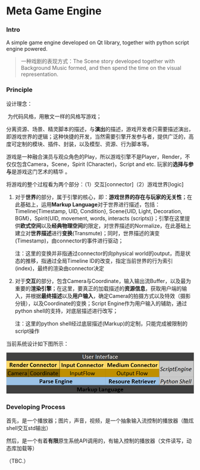 # Meta Game Engine

### Intro

A simple game engine developed on Qt library, together with python script engine powered.

> 一种戏剧的表现方式：The Scene story developed together with Background Music formed, and then spend the time on the visual representation.

### Principle

设计理念：

​	为代码风格，用散文一样的风格写游戏；

​	分离资源、场景、精灵脚本的描述，与**演出**的描述，游戏开发者只需要描述演出，即游戏世界的逻辑；这种快捷的开发，当然需要引擎开发参与者，提供广泛的，高度可定制的模块、插件、封装，以及模型、资源、行为脚本等。

游戏是一种融合演员与观众角色的Play，所以游戏引擎不是Player，Render，不仅仅包含Camera，Scene，Spirit (Character)，Script and etc. 玩家的**选择与参与**是游戏这门艺术的精华 。

将游戏的整个过程看为两个部分：（1）交互[connector]（2）游戏世界[logic]

1. 对于**世界**的部分，属于引擎的核心，即：**游戏世界的存在与玩家的无关性**；在此基础上，运用**Markup Language**对于世界进行描述，包括：Timeline{Timestamp, UID, Condition}, Scene{UID, Light, Decoration, BGM}，Spirit{UID, movement, words, interacts (scripts)}；引擎在这里提供**欧式空间**以及**经典物理空间**的限定，对世界描述的Normalize，在此基础上建立对**世界描述**进行**变换**(Transmute)；同时，世界描述的演变(Timestamp)，由connector的事件进行驱动；

   注：这里的变换并非指通过connector的向physical world的output，而是状态的推移，指通过全局Timeline ID的改变，指定当前世界的行为索引(index)，最终的渲染由connector决定

2. 对于**交互**的部分，包含Camera与Coordinate，输入输出流Buffer，以及最为重要的**渲染引擎**；在这里，要真正的加载描述的**资源信息**，获取用户端的输入，并根据**最终描述**以及**用户输入**，确定Camera的拍摄方式以及特效（摄影分镜），以及Coordinate的变换；Script Engine作为用户输入的辅助，通过python shell的支持，对底层描述进行改写；

   注：这里的python shell经过底层描述(Markup)的定制，只能完成被限制的script操作

当前系统设计如下图所示：

![Design](./Design.png)

### Developing Process

首先，是一个播放器；图片，声音，视频，是一个抽象输入流控制的播放器（酷炫shell交互std输出）

然后，是一个有着**有限**原生系统API调用的，有输入控制的播放器（文件读写，动态库加载等）

（TBC.）




